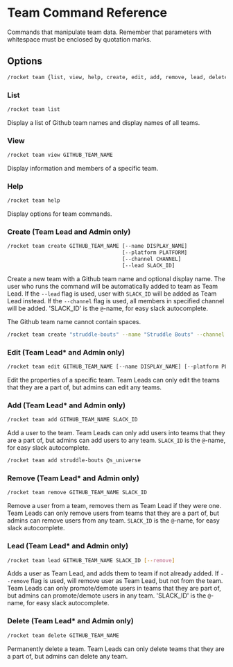 # Team Command Reference

Commands that manipulate team data. Remember that parameters with whitespace
must be enclosed by quotation marks.

## Options

```sh
/rocket team {list, view, help, create, edit, add, remove, lead, delete}
```

### List

```sh
/rocket team list
```

Display a list of Github team names and display names of all teams.

### View

```sh
/rocket team view GITHUB_TEAM_NAME
```

Display information and members of a specific team.

### Help

```sh
/rocket team help
```

Display options for team commands.

### Create (Team Lead and Admin only)

```sh
/rocket team create GITHUB_TEAM_NAME [--name DISPLAY_NAME]
                                     [--platform PLATFORM]
                                     [--channel CHANNEL]
                                     [--lead SLACK_ID]
```

Create a new team with a Github team name and optional display name. The user
who runs the command will be automatically added to team as Team Lead. If the
`--lead` flag is used, user with `SLACK_ID` will be added as Team Lead
instead. If the `--channel` flag is used, all members in specified
channel will be added. 'SLACK_ID' is the `@`-name, for easy slack autocomplete.

The Github team name cannot contain spaces.

```sh
/rocket team create "struddle-bouts" --name "Struddle Bouts" --channel @brussel_sprouts
```

### Edit (Team Lead\* and Admin only)

```sh
/rocket team edit GITHUB_TEAM_NAME [--name DISPLAY_NAME] [--platform PLATFORM]
```

Edit the properties of a specific team. Team Leads can only edit the teams that
they are a part of, but admins can edit any teams.

### Add (Team Lead\* and Admin only)

```sh
/rocket team add GITHUB_TEAM_NAME SLACK_ID
```

Add a user to the team. Team Leads can only add users into teams that they are a
part of, but admins can add users to any team. `SLACK_ID` is the `@`-name, for
easy slack autocomplete.

```sh
/rocket team add struddle-bouts @s_universe
```

### Remove (Team Lead\* and Admin only)

```sh
/rocket team remove GITHUB_TEAM_NAME SLACK_ID
```

Remove a user from a team, removes them as Team Lead if they were one.
Team Leads can only remove users from teams that they
are a part of, but admins can remove users from any team. `SLACK_ID` is the
`@`-name, for easy slack autocomplete.

### Lead (Team Lead\* and Admin only)

```sh
/rocket team lead GITHUB_TEAM_NAME SLACK_ID [--remove]
```

Adds a user as Team Lead, and adds them to team if not already added.
If `--remove` flag is used, will remove user as Team Lead, but not from the team.
Team Leads can only promote/demote users in teams that they are part
of, but admins can promote/demote users in any team. 'SLACK_ID' is the
`@`-name, for easy slack autocomplete.

### Delete (Team Lead\* and Admin only)

```sh
/rocket team delete GITHUB_TEAM_NAME
```

Permanently delete a team. Team Leads can only delete teams that they are a part
of, but admins can delete any team.
